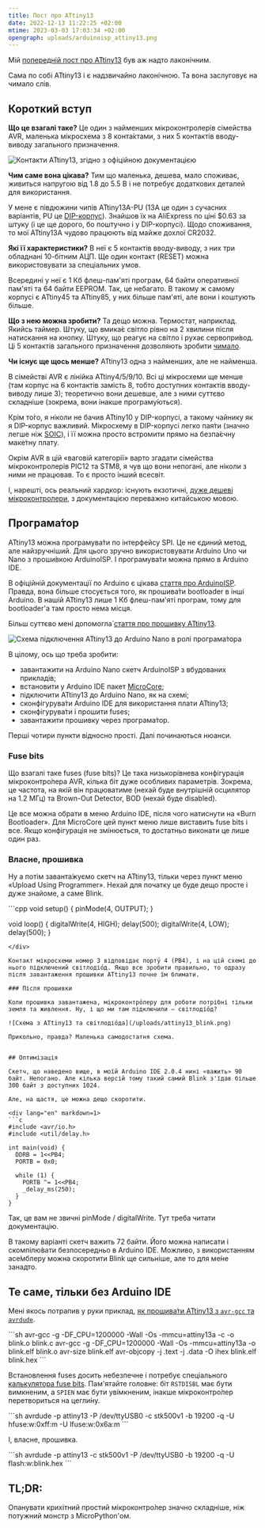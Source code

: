 ```yaml
---
title: Пост про ATtiny13
date: 2022-12-13 11:22:25 +02:00
mtime: 2023-03-03 17:03:34 +02:00
opengraph: uploads/arduinoisp_attiny13.png
---
```


Мій [попередній пост про ATtiny13][1] був аж надто лаконічним.

Сама по собі ATtiny13 і є надзвичайно лаконі́чною. Та вона заслуговує на чимало слів.


## Короткий вступ

**Що це взагалі таке?** Це один з найменших мікроконтролерів сімейства AVR, маленька мікросхема з 8 конта́ктами, з них 5 контактів вводу-виводу загального призначення.

![Контакти ATtiny13, згідно з офіційною документацією](/uploads/attiny13_pinout.png)

**Чим саме вона цікава?** Тим що маленька, дешева, мало споживає, живиться напругою від 1.8 до 5.5 В і не потребує додаткових деталей для використання.

У мене є півдюжини чипів ATtiny13A-PU (13A це один з сучасних варіантів, PU це [DIP-корпус][2]). Знайшов їх на AliExpress по ціні $0.63 за штуку (і це ще дорого, бо поштучно і у DIP-корпусі). Щодо споживання, то мої ATtiny13A чудово працюють від майже дохлої CR2032.

**Які її характеристики?** В неї є 5 контактів вводу-виводу, з них три обладнані 10-бітним АЦП. Ще один контакт (RESET) можна використовувати за спеціальних умов.

Всередині у неї є 1 Кб флеш-пам'яті програм, 64 байти оперативної пам'яті та 64 байти EEPROM. Так, це небагато. В такому ж самому корпусі є ATtiny45 та ATtiny85, у них більше пам'яті, але вони і коштують більше.

**Що з нею можна зробити?** Та дещо можна. Термостат, наприклад. Якийсь таймер. Штуку, що вмика́є світло рівно на 2 хвилини після натискання на кнопку. Штуку, що реагує на світло і рухає сервопри́вод. Ці 5 контактів загального призначення дозволяють зробити [чимало][10].

**Чи існує ще щось менше?** ATtiny13 одна з найменших, але не найменша.

В сімействі AVR є лінійка ATtiny4/5/9/10. Всі ці мікросхеми ще менше (там корпус на 6 контактів замість 8, тобто доступних контактів вводу-виводу лише 3); теоретично вони дешевше, але з ними суттєво складніше (зокрема, вони інакше програму́ються).

Крім то́го, я ніколи не бачив ATtiny10 у DIP-корпусі, а такому чайнику як я DIP-корпус важливий. Мікросхему в DIP-корпусі легко пая́ти (значно легше ніж [SOIC][3]), і її можна просто встромити прямо на безпа́єчну маке́тну плату.

Окрім AVR в цій «ваговій категорії» варто згадати сімейства мікроконтролерів PIC12 та STM8, я чув що вони непогані, але ніколи з ними не працював. То є просто інший всесвіт.

І, нарешті, ось реальний хардкор: існують екзотичні, [дуже дешеві мікроконтролери][4], з документацією переважно китайською мовою.


## Програма́тор

ATtiny13 можна програмува́ти по інтерфейсу SPI. Це не єдиний метод, але найзручніший. Для цього зручно використовувати Arduino Uno чи Nano з проши́вкою ArduinoISP. І програмува́ти можна прямо в Arduino IDE.

В офіційній документації по Arduino є цікава [стаття про ArduinoISP][5]. Правда, вона більше стосується того, як прошива́ти bootloader в інші Arduino. В нашій ATtiny13 лише 1 Кб флеш-пам'яті програм, тому для bootloader'а там просто нема місця.

Більш суттєво мені допомогла́ [стаття про прошивку ATtiny13][6].

![Схема підключення ATtiny13 до Arduino Nano в ролі програма́тора](/uploads/arduinoisp_attiny13.png)

В цілому, ось що треба зробити:

 - завантажити на Arduino Nano скетч ArduinoISP з вбудованих прикладів;
 - встановити у Arduino IDE пакет [MicroCore][7];
 - підключити ATtiny13 до Arduino Nano, як на схемі;
 - сконфігурува́ти Arduino IDE для використання плати ATtiny13;
 - сконфігурува́ти і прошити fuses;
 - завантажити прошивку через програма́тор.

Перші чотири пункти відносно прості. Далі починаються нюанси.

### Fuse bits

Що взагалі таке fuses (fuse bits)? Це така низькорі́внева конфігурація мікроконтро́лера AVR, кілька біт дуже особливих параметрів. Зокрема, це частота, на якій він працюватиме (нехай буде внутрішній осцилятор на 1.2 МГц) та Brown-Out Detector, BOD (нехай буде disabled).

Це все можна обрати в меню Arduino IDE, після чого натиснути на «Burn Bootloader». Для MicroCore цей пункт меню лише виставить fuse bits і все. Якщо конфігурація не змінюється, то достатньо виконати це лише один раз.

### Власне, прошивка

Ну а потім заванта́жуємо скетч на ATtiny13, тільки через пункт меню «Upload Using Programmer». Нехай для початку це буде дещо просте і дуже знайоме, а саме Blink.

<div lang="en" markdown=1>
```cpp
void setup() {
  pinMode(4, OUTPUT);
}

void loop() {
  digitalWrite(4, HIGH);
  delay(500);
  digitalWrite(4, LOW);
  delay(500);
}
```
</div>

Контакт мікросхеми номер 3 відповідає порту́ 4 (PB4), і на цій схемі до нього підключений світлодіо́д. Якщо все зробити правильно, то одразу після завантаження прошивки ATtiny13 почне їм блимати.

### Після прошивки

Коли прошивка завантажена, мікроконтро́леру для роботи потрібні тільки земля та живлення. Ну, і що ми там підключили — світлодіо́д?

![Схема з ATtiny13 та світлодіо́да](/uploads/attiny13_blink.png)

Прикольно, правда? Маленька самодостатня схема.


## Оптимізація

Скетч, що наведено вище, в моїй Arduino IDE 2.0.4 нині «важить» 90 байт. Непогано. Але кілька версій тому такий самий Blink з'їдав більше 300 байт з доступних 1024.

Але, на щастя, це можна дещо скоротити.

<div lang="en" markdown=1>
```c
#include <avr/io.h>
#include <util/delay.h>

int main(void) {
  DDRB = 1<<PB4;
  PORTB = 0x0;

  while (1) {
    PORTB ^= 1<<PB4;
    _delay_ms(250);
  }
}
```
</div>

Так, це вам не звичні pinMode / digitalWrite. Тут треба читати документацію.

В такому варіанті скетч важить 72 байти. Його можна написати і скомпілю́вати безпосередньо в Arduino IDE. Можливо, з використанням асе́мблеру можна скоротити Blink ще сильніше, але то для ме́не занадто.


## Те саме, тільки без Arduino IDE

Мені якось потрапив у руки приклад, [як прошива́ти ATtiny13 з `avr-gcc` та `avrdude`][8].

<div lang="en" markdown=1>
```sh
avr-gcc -g -DF_CPU=1200000 -Wall -Os -mmcu=attiny13a -c -o blink.o blink.c
avr-gcc -g -DF_CPU=1200000 -Wall -Os -mmcu=attiny13a -o blink.elf blink.o
avr-size blink.elf
avr-objcopy -j .text -j .data -O ihex blink.elf blink.hex
```
</div>

Встановлення fuses досить небезпечне і потребує спеціального [калькулятора fuse bits][9]. Пам'ятайте головне: біт `RSTDISBL` має бути вимкненим, а `SPIEN` має бути уві́мкненим, інакше мікроконтро́лер перетвориться на цегли́ну.

<div lang="en" markdown=1>
```sh
avrdude -p attiny13 -P /dev/ttyUSB0 -c stk500v1 -b 19200 -q -U hfuse:w:0xff:m -U lfuse:w:0x6a:m
```
</div>

І, власне, прошивка.

<div lang="en" markdown=1>
```sh
avrdude -p attiny13 -c stk500v1 -P /dev/ttyUSB0 -b 19200 -q -U flash:w:blink.hex
```
</div>


## <span lang="en" title="Too long, didn't read">TL;DR:</span>

Опанувати крихітний простий мікроконтро́лер значно складніше, ніж потужний монстр з MicroPython'ом.


[1]: /2022/11/28/attiny13.html
[2]: https://uk.wikipedia.org/wiki/DIP
[3]: https://uk.wikipedia.org/wiki/SOIC
[4]: https://cpldcpu.wordpress.com/2019/08/12/the-terrible-3-cent-mcu/
[5]: https://docs.arduino.cc/built-in-examples/arduino-isp/ArduinoISP
[6]: https://web.archive.org/web/20220926082812/https://create.arduino.cc/projecthub/taunoerik/programming-attiny13-with-arduino-uno-07beba
[7]: https://github.com/MCUdude/MicroCore#how-to-install
[8]: https://gist.github.com/dwaq/8239080
[9]: https://www.engbedded.com/conffuse/
[10]: https://blog.podkalicki.com/100-projects-on-attiny13/
